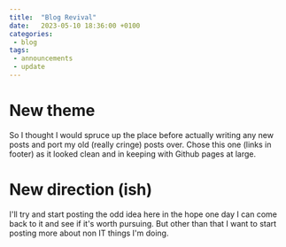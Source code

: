 ```yaml
---
title:  "Blog Revival"
date:   2023-05-10 18:36:00 +0100
categories: 
 - blog
tags: 
 - announcements
 - update
---
```

# New theme
So I thought I would spruce up the place before actually writing any new posts and port my old (really cringe) posts 
over.  Chose this one (links in footer) as it looked clean and in keeping with Github pages at large. 

# New direction (ish)
I'll try and start posting the odd idea here in the hope one day I can come back to it and see if it's worth pursuing.
But other than that I want to start posting more about non IT things I'm doing. 
